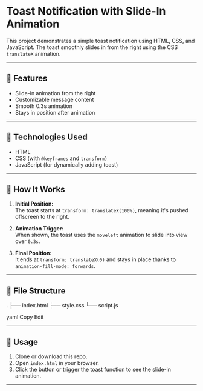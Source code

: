 # Toast Notification with Slide-In Animation

This project demonstrates a simple toast notification using HTML, CSS, and JavaScript. The toast smoothly slides in from the right using the CSS `translateX` animation.

---

## 🚀 Features

- Slide-in animation from the right
- Customizable message content
- Smooth 0.3s animation
- Stays in position after animation

---

## 🧩 Technologies Used

- HTML
- CSS (with `@keyframes` and `transform`)
- JavaScript (for dynamically adding toast)

---

## 🎨 How It Works

1. **Initial Position:**  
   The toast starts at `transform: translateX(100%)`, meaning it's pushed offscreen to the right.

2. **Animation Trigger:**  
   When shown, the toast uses the `moveleft` animation to slide into view over `0.3s`.

3. **Final Position:**  
   It ends at `transform: translateX(0)` and stays in place thanks to `animation-fill-mode: forwards`.

---

## 📂 File Structure

.
├── index.html
├── style.css
└── script.js

yaml
Copy
Edit

---

## 🔧 Usage

1. Clone or download this repo.
2. Open `index.html` in your browser.
3. Click the button or trigger the toast function to see the slide-in animation.

---
